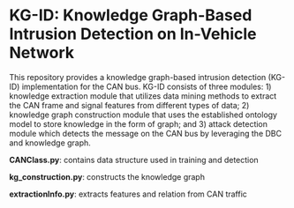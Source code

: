 # KG-ID: Knowledge Graph-Based Intrusion Detection on In-Vehicle Network

This repository provides a knowledge graph-based intrusion detection (KG-ID) implementation for the CAN bus. KG-ID consists of three modules: 1) knowledge extraction module that utilizes data mining methods to extract the CAN frame and signal features from different types of data; 2) knowledge graph construction module that uses the established ontology model to store knowledge in the form of graph; and 3) attack detection module which detects the message on the CAN bus by leveraging the DBC and knowledge graph.  

**CANClass.py**: contains data structure used in training and detection

**kg_construction.py**: constructs the knowledge graph

**extractionInfo.py**: extracts features and relation from CAN traffic